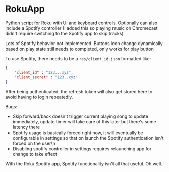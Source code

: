 # RokuApp
Python script for Roku with UI and keyboard controls. Optionally can also include a Spotify controller
 (I added this so playing music on Chromecast didn't require switching to the Spotify app to skip tracks)

Lots of Spotify behavior not implemented. Buttons icon change dynamically based on play state still needs to completed, only works for play button <br />

To use Spotify, there needs to be a `res/client_id.json` formatted like:
```json
{
    "client_id" : "123...xyz",
    "client_secret" : "123..xyz"
}
```
After being authenticated, the refresh token will also get stored here to avoid having to login repeatedly.


Bugs: 
* Skip forward/back doesn't trigger current playing song to update immediately, update timer will take care of this 
later but there's some latency there
* Spotify usage is basically forced right now, it will eventually be configurable in settings so that on launch the Spotify authentication isn't forced on the user\n
* Disabling spotify controller in settings requires relaunching app for change to take effect

With the Roku Spotify app, Spotify functionality isn't all that useful. Oh well.